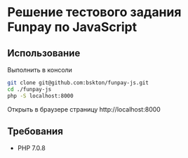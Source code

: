 # Решение тестового задания Funpay по JavaScript

## Использование

Выполнить в консоли
```bash
git clone git@github.com:bskton/funpay-js.git
cd ./funpay-js
php -S localhost:8000
```
Открыть в браузере страницу http://localhost:8000

## Требования
 * PHP 7.0.8